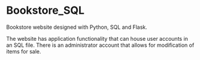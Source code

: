 # Bookstore_SQL
Bookstore website designed with Python, SQL and Flask.

The website has application functionality that can house user accounts in an SQL file.
There is an administrator account that allows for modification of items for sale.
